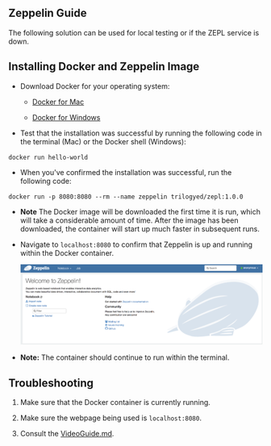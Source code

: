 ## Zeppelin Guide

The following solution can be used for local testing or if the ZEPL service is down.

## Installing Docker and Zeppelin Image

* Download Docker for your operating system:

  * [Docker for Mac](https://docs.docker.com/docker-for-mac/install/)

  * [Docker for Windows](https://docs.docker.com/docker-for-windows/install/)

* Test that the installation was successful by running the following code in the terminal (Mac) or the Docker shell (Windows):

```shell
docker run hello-world
```

* When you've confirmed the installation was successful, run the following code:

```shell
docker run -p 8080:8080 --rm --name zeppelin trilogyed/zepl:1.0.0
```

* **Note** The Docker image will be downloaded the first time it is run, which will take a considerable amount of time. After the image has been downloaded, the container will start up much faster in subsequent runs.

* Navigate to `localhost:8080` to confirm that Zeppelin is up and running within the Docker container.

  ![zeppelin](Images/zeppelin_page.png)

* **Note:** The container should continue to run within the terminal.

## Troubleshooting

1. Make sure that the Docker container is currently running.

2. Make sure the webpage being used is `localhost:8080`.

3. Consult the [VideoGuide.md](VideoGuide.md).
